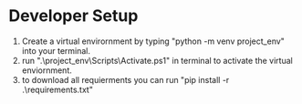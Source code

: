 # Developer Setup

1. Create a virtual envirornment by typing "python -m venv project_env" into your terminal.
2. run ".\project_env\Scripts\Activate.ps1" in terminal to activate the virtual enviornment.
3. to download all requierments you can run "pip install -r .\requirements.txt"

